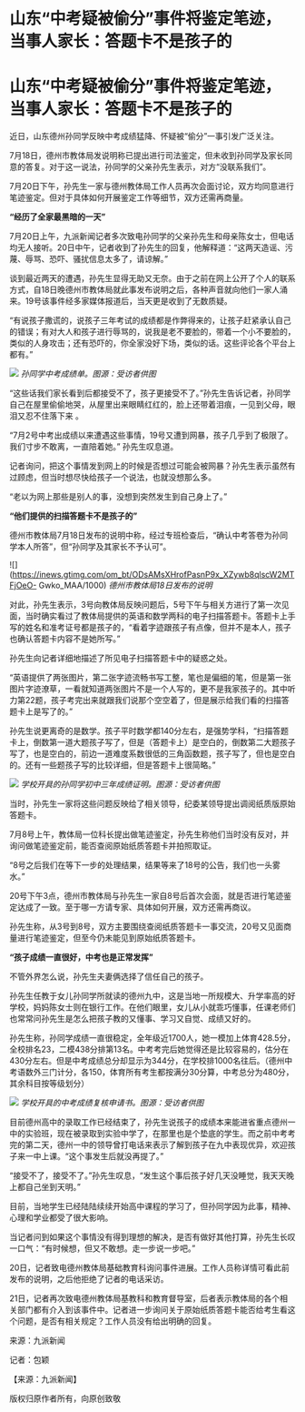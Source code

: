 # 山东“中考疑被偷分”事件将鉴定笔迹，当事人家长：答题卡不是孩子的

# 山东“中考疑被偷分”事件将鉴定笔迹，当事人家长：答题卡不是孩子的

近日，山东德州孙同学反映中考成绩猛降、怀疑被“偷分”一事引发广泛关注。

7月18日，德州市教体局发说明称已提出进行司法鉴定，但未收到孙同学及家长同意的答复。对于这一说法，孙同学的父亲孙先生表示，对方“没联系我们”。

7月20日下午，孙先生一家与德州教体局工作人员再次会面讨论，双方均同意进行笔迹鉴定。但对于具体如何开展鉴定工作等细节，双方还需再商量。

**“经历了全家最黑暗的一天”**

7月20日上午，九派新闻记者多次致电孙同学的父亲孙先生和母亲陈女士，但电话均无人接听。20日中午，记者收到了孙先生的回复，他解释道：“这两天造谣、污蔑、辱骂、恐吓、骚扰信息太多了，请谅解。”

谈到最近两天的遭遇，孙先生显得无助又无奈。由于之前在网上公开了个人的联系方式，自18日晚德州市教体局就此事发布说明之后，各种声音就向他们一家人涌来。19号该事件经多家媒体报道后，当天更是收到了无数质疑。

“有说孩子撒谎的，说孩子三年考试的成绩都是作弊得来的，让孩子赶紧承认自己的错误；有对大人和孩子进行辱骂的，说我是老不要脸的，带着一个小不要脸的，类似的人身攻击；还有恐吓的，你全家没好下场，类似的话。这些评论各个平台上都有。”

![](https://inews.gtimg.com/om_bt/OSlNIugZAtqzfyoqcVO20U4CI0Io83hqrLJWggzvUHWr8AA/1000)
_孙同学中考成绩单。图源：受访者供图_

“这些话我们家长看到后都接受不了，孩子更接受不了。”孙先生告诉记者，孙同学自己在屋里偷偷地哭，从屋里出来眼睛红红的，脸上还带着泪痕，一见到父母，眼泪又忍不住落下来
。

“7月2号中考出成绩以来遭遇这些事情，19号又遭到网暴，孩子几乎到了极限了。我们寸步不敢离，一直陪着她。” 孙先生叹息道。

记者询问，把这个事情发到网上的时候是否想过可能会被网暴？孙先生表示虽然有过顾虑，但当时想尽快给孩子一个说法，也就没想那么多。

“老以为网上那些是别人的事，没想到突然发生到自己身上了。”

**“他们提供的扫描答题卡不是孩子的”**

德州市教体局7月18日发布的说明中称，经过专班检查后，“确认中考答卷为孙同学本人所答”，但“孙同学及其家长不予认可”。

![](https://inews.gtimg.com/om_bt/ODsAMsXHrofPasnP9x_XZywb8qlscW2MTFjOeO-
Gwko_MAA/1000) _德州市教体局18日发布的说明_

对此，孙先生表示，3号向教体局反映问题后，5号下午与相关方进行了第一次见面，当时确实看过了教体局提供的英语和数学两科的电子扫描答题卡。答题卡上手写的姓名和准考证号都是孩子的，“看着字迹跟孩子有点像，但并不是本人，孩子也确认答题卡内容不是她所写。”

孙先生向记者详细地描述了所见电子扫描答题卡中的疑惑之处。

“英语提供了两张图片，第二张字迹流畅书写工整，笔也是偏细的笔，但是第一张图片字迹潦草，一看就知道两张图片不是一个人写的，更不是我家孩子的。其中听力第22题，孩子考完出来就跟我们说那个空空着了，但是展示给我们看的扫描答题卡上是写了的。”

孙先生说更离奇的是数学。孩子平时数学都140分左右，是强势学科，“扫描答题卡上，倒数第一道大题孩子写了，但是（答题卡上）是空白的，倒数第二大题孩子写了，也是空白的，前边一道难度系数很低的三角函数题，孩子写了，但也是空白的。还有一些题孩子写的比较详细，但是答题卡上很简略。”

![](https://inews.gtimg.com/om_bt/OdKKTC6Op6enTmodVgvbzUQRlMx9ipevCbCIwUC_bqFu0AA/1000)
_学校开具的孙同学初中三年成绩证明。图源：受访者供图_

当时，孙先生一家将这些问题反映给了相关领导，纪委某领导提出调阅纸质版原始答题卡。

7月8号上午，教体局一位科长提出做笔迹鉴定，孙先生称他们当时没有反对，并询问做笔迹鉴定前，能否查阅原始纸质答题卡并拍照取证。

“8号之后我们在等下一步的处理结果，结果等来了18号的公告，我们也一头雾水。”

20号下午3点，德州市教体局与孙先生一家自8号后首次会面，就是否进行笔迹鉴定达成了一致。至于哪一方请专家、具体如何开展，双方还需再商议。

孙先生称，从3号到8号，双方主要围绕查阅纸质答题卡一事交流，20号又见面商量进行笔迹鉴定，但至今仍未能见到原始纸质答题卡。

**“孩子成绩一直很好，中考也是正常发挥”**

不管外界怎么说，孙先生夫妻俩选择了信任自己的孩子。

孙先生任教于女儿孙同学所就读的德州九中，这是当地一所规模大、升学率高的好学校，妈妈陈女士则在银行工作。在他们眼里，女儿从小就乖巧懂事，任课老师们也常常问孙先生是怎么把孩子教的又懂事、学习又自觉、成绩又好的。

孙先生称，孙同学成绩一直很稳定，全年级近1700人，她一模加上体育428.5分，全校排名23，二模438分排第13名。中考考完后她觉得还是比较容易的，估分在430分左右。但是中考成绩总分却显示为344分，在学校排1000名往后。（德州中考语数外三门计分，各150，体育所有考生都按满分30分算，中考总分为480分，其余科目按等级划分）

![](https://inews.gtimg.com/om_bt/Oea6eYYXUFUDgVBnbhuVa3_VmN6hmsU2wTGrkFqYpqVccAA/1000)
_学校开具的中考成绩复核申请书。图源：受访者供图_

目前德州高中的录取工作已经结束了，孙先生说孩子的成绩本来能进省重点德州一中的实验班，现在被录取到实验中学了，在那里也是个垫底的学生。而之前中考考完的第二天，德州一中的领导曾打电话来表示了解到孩子在九中表现优异，欢迎孩子来一中上课。“这个事发生后就没再提了。”

“接受不了，接受不了。”孙先生叹息，“发生这个事后孩子好几天没睡觉，我天天晚上都自己坐到天明。”

目前，当地学生已经陆陆续续开始高中课程的学习了，但孙同学因为此事，精神、心理和学业都受了很大影响。

当记者问到如果这个事情没有得到理想的解决，是否有做好其他打算，孙先生长叹一口气：“有时候想，但又不敢想。走一步说一步吧。”

20日，记者致电德州教体局基础教育科询问事件进展。工作人员称详情可看此前发布的说明，之后他拒绝了记者的电话采访。

21日，记者再次致电德州教体局基教科和教育督导室，后者表示教体局的各个相关部门都有介入到该事件中。记者进一步询问关于原始纸质答题卡能否给考生看这个问题，是否有相关规定？工作人员没有给出明确的回复。

来源：九派新闻

记者：包颖

【来源：九派新闻】

版权归原作者所有，向原创致敬

